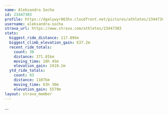 ```yaml
---
name: Aleksandra Socha
id: 23447303
profile: https://dgalywyr863hv.cloudfront.net/pictures/athletes/23447303/14745546/4/large.jpg
username: aleksandra-socha
strava_url: https://www.strava.com/athletes/23447303
stats:
  biggest_ride_distance: 117.89km
  biggest_climb_elevation_gain: 637.2m
  recent_ride_totals:
    count: 30
    distance: 371.81km
    moving_time: 18h 45m
    elevation_gain: 2410.1m
  ytd_ride_totals:
    count: 93
    distance: 1107km
    moving_time: 63h 30m
    elevation_gain: 5579m
layout: strava_member
--- 
```

...
